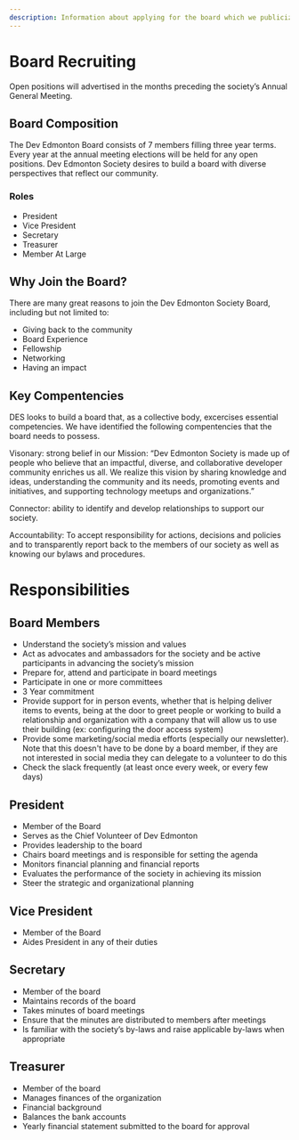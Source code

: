 ```yaml
---
description: Information about applying for the board which we publicize every three years when the board turns over.
---
```


# Board Recruiting

Open positions will advertised in the months preceding the society’s Annual General Meeting.

## Board Composition

The Dev Edmonton Board consists of 7 members filling three year terms. Every year at the annual meeting elections will be held for any open positions. Dev Edmonton Society desires to build a board with diverse perspectives that reflect our community.

### Roles
- President
- Vice President
- Secretary
- Treasurer
- Member At Large

## Why Join the Board?

There are many great reasons to join the Dev Edmonton Society Board, including but not limited to:

- Giving back to the community
- Board Experience
- Fellowship
- Networking
- Having an impact

## Key Compentencies

DES looks to build a board that, as a collective body, excercises essential competencies. We have identified the following compentencies that the board needs to possess.

Visonary: strong belief in our Mission: “Dev Edmonton Society is made up of people who believe that an impactful, diverse, and collaborative developer community enriches us all. We realize this vision by sharing knowledge and ideas, understanding the community and its needs, promoting events and initiatives, and supporting technology meetups and organizations.”

Connector: ability to identify and develop relationships to support our society.

Accountability: To accept responsibility for actions, decisions and policies and to transparently report back to the members of our society as well as knowing our bylaws and procedures.

# Responsibilities

## Board Members

- Understand the society’s mission and values
- Act as advocates and ambassadors for the society and be active participants in advancing the society’s mission
- Prepare for, attend and participate in board meetings
- Participate in one or more committees
- 3 Year commitment
- Provide support for in person events, whether that is helping deliver items to events, being at the door to greet people or working to build a relationship and organization with a company that will allow us to use their building (ex: configuring the door access system)
- Provide some marketing/social media efforts (especially our newsletter). Note that this doesn't have to be done by a board member, if they are not interested in social media they can delegate to a volunteer to do this
- Check the slack frequently (at least once every week, or every few days)

## President

- Member of the Board
- Serves as the Chief Volunteer of Dev Edmonton
- Provides leadership to the board
- Chairs board meetings and is responsible for setting the agenda
- Monitors financial planning and financial reports
- Evaluates the performance of the society in achieving its mission
- Steer the strategic and organizational planning

## Vice President

- Member of the Board
- Aides President in any of their duties

## Secretary

- Member of the board
- Maintains records of the board
- Takes minutes of board meetings
- Ensure that the minutes are distributed to members after meetings
- Is familiar with the society’s by-laws and raise applicable by-laws when appropriate

## Treasurer

- Member of the board
- Manages finances of the organization
- Financial background
- Balances the bank accounts
- Yearly financial statement submitted to the board for approval
